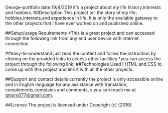 George-portfolio
date:19/4/2019
it's a project about my life history,interests and hobbies.
##Description
This project tell the story of my life; hobbies,interests,and experience in life. It is only the available gateway to the other projects that I have ever worked on and published online.

##Setup/usage Requirements
*This is a great project and can accessed through the following link from any end user device with internet connection.

##easy-to-understand
just read the content and follow the instruction by clicking on the provided links to access other facilities *you can access the project through the following link;
##Technologies Used
I HTML and CSS to come up with this project and link it with all the other projects.

##Support and contact details
currently the project is only accessible online and in English language for any assistance with translation, complements,complains and comments, s you can reach me at gnjoro077@gmail.com.

##License
The project is licensed under  Copyright (c) {2019}
